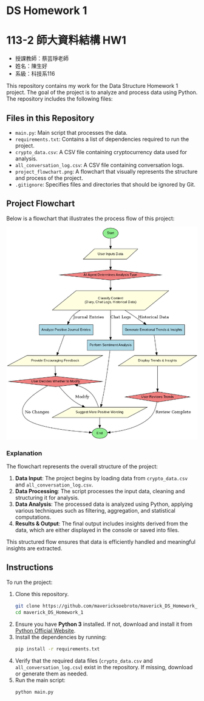 # DS Homework 1

# 113-2 師大資料結構 HW1
- 授課教師：蔡芸琤老師
- 姓名：陳生好
- 系級：科技系116

This repository contains my work for the Data Structure Homework 1 project. The goal of the project is to analyze and process data using Python. The repository includes the following files:

## Files in this Repository
- `main.py`: Main script that processes the data.
- `requirements.txt`: Contains a list of dependencies required to run the project.
- `crypto_data.csv`: A CSV file containing cryptocurrency data used for analysis.
- `all_conversation_log.csv`: A CSV file containing conversation logs.
- `project_flowchart.png`: A flowchart that visually represents the structure and process of the project.
- `.gitignore`: Specifies files and directories that should be ignored by Git.

## Project Flowchart

Below is a flowchart that illustrates the process flow of this project:

![Project Flowchart](project_flowchart.png)

### Explanation

The flowchart represents the overall structure of the project:

1. **Data Input**: The project begins by loading data from `crypto_data.csv` and `all_conversation_log.csv`.
2. **Data Processing**: The script processes the input data, cleaning and structuring it for analysis.
3. **Data Analysis**: The processed data is analyzed using Python, applying various techniques such as filtering, aggregation, and statistical computations.
4. **Results & Output**: The final output includes insights derived from the data, which are either displayed in the console or saved into files.

This structured flow ensures that data is efficiently handled and meaningful insights are extracted.

## Instructions
To run the project:
1. Clone this repository.
   ```bash
   git clone https://github.com/mavericksoebroto/maverick_DS_Homework_1.git
   cd maverick_DS_Homework_1
2. Ensure you have **Python 3** installed. If not, download and install it from [Python Official Website](https://www.python.org/).
3. Install the dependencies by running: 
   ```bash
   pip install -r requirements.txt
4. Verify that the required data files (`crypto_data.csv` and `all_conversation_log.csv`) exist in the repository. If missing, download or generate them as needed.
5. Run the main script:
   ```bash
   python main.py
